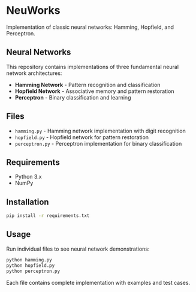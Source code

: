 # NeuWorks

Implementation of classic neural networks: Hamming, Hopfield, and Perceptron.

## Neural Networks

This repository contains implementations of three fundamental neural network architectures:

- **Hamming Network** - Pattern recognition and classification
- **Hopfield Network** - Associative memory and pattern restoration  
- **Perceptron** - Binary classification and learning

## Files

- `hamming.py` - Hamming network implementation with digit recognition
- `hopfield.py` - Hopfield network for pattern restoration
- `perceptron.py` - Perceptron implementation for binary classification

## Requirements

- Python 3.x
- NumPy

## Installation

```bash
pip install -r requirements.txt
```

## Usage

Run individual files to see neural network demonstrations:

```bash
python hamming.py
python hopfield.py  
python perceptron.py
```

Each file contains complete implementation with examples and test cases.